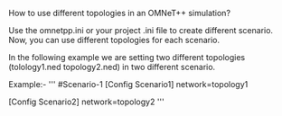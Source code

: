 How to use different topologies in an OMNeT++ simulation?

Use the omnetpp.ini or your project .ini file to create different scenario. Now, you can use different topologies for each scenario.

In the following example we are setting two different topologies (tolology1.ned topology2.ned) in two different scenario.

Example:-
'''
#Scenario-1
[Config Scenario1]
network=topology1

[Config Scenario2]
network=topology2
'''
